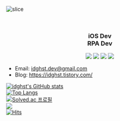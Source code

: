 ![slice](https://capsule-render.vercel.app/api?type=slice&color=auto&height=200&text=IDGHST&fontAlign=70&rotate=13&fontAlignY=25)

<br>

<h3 align="center">
  iOS Dev
  <br>
  RPA Dev
</h3>
  
<p align="center">
<img src="https://img.shields.io/badge/iOS-000000?style=flat-square&logo=iOS&logoColor=white"/></a>
<img src="https://img.shields.io/badge/Swift-F05138?style=flat-square&logo=Swift&logoColor=white"/></a>
<!-- <img src="https://img.shields.io/badge/ObjectiveC-A8B9CC?style=flat-square&logo=jaaaa&logoColor=white"/></a> -->
<img src="https://img.shields.io/badge/Xcode-147EFB?style=flat-square&logo=Xcode&logoColor=white"/></a>
<!-- <img src="https://img.shields.io/badge/ReactiveX-B7178C?style=flat-square&logo=ReactiveX&logoColor=white"/></a> -->
<img src="https://img.shields.io/badge/Figma-F24E1E?style=flat-square&logo=Figma&logoColor=white"/></a>
<!-- <img src="https://img.shields.io/badge/Sketch-F7B500?style=flat-square&logo=Sketch&logoColor=white"/></a> -->
<!-- <img src="https://img.shields.io/badge/Adobe Photoshop-31A8FF?style=flat-square&logo=Adobe Photoshop&logoColor=white"/></a> -->
</p>

<!-- - Email: wotjdzz1@naver.com -->
<!-- - Portfolio: http://www.jercy.dev -->
<!-- - GitHub: http://github.com/jeasunglee -->
<!-- - facebook: https://www.facebook.com/profile.php?id=100007616387575 -->
<!-- - linkedIn: www.linkedin.com/in/재성-이-b70805141 -->
<!-- - Notion Blog: https://www.jercy.dev/blog -->
<!-- - Youtube: https://www.youtube.com/channel/UC9LmUoZg9CCz7RzUX-AJr8A -->

- Email: idghst.dev@gmail.com
- Blog: https://idghst.tistory.com/
<!-- - Portfolio: http://idghst.github.io -->
<!-- - linkedIn: www.linkedin.com/in/재성-이-b70805141 -->

<!-- - Email: idghst.dev@gmail.com -->
<!-- - Portfolio: http://www.jercy.dev -->
<!-- - GitHub: http://github.com/idghst -->
<!-- - linkedIn: www.linkedin.com/in/재성-이-b70805141 -->
<!-- - Notion Blog: https://www.jercy.dev/blog -->

[![idghst's GitHub stats](https://github-readme-stats.vercel.app/api?username=idghst&theme=blue-green&show_icons=true)](https://github.com/idghst)
<br>
[![Top Langs](https://github-readme-stats.vercel.app/api/top-langs/?username=idghst&layout=compact&theme=blue-green&langs_count=10&hide=HTML,CSS,SCSS,SHELL,RUBY)](https://github.com/idghst)
<br>
[![Solved.ac 프로필](http://mazassumnida.wtf/api/v2/generate_badge?boj=idghst)](https://solved.ac/idghst)
<br>
<a href="https://opgc.me/#/users/idghst" target="_blank"><img src="https://api.opgc.me/githubs/users/idghst/tag/?theme=basic" /></a>
<br>
[![Hits](https://hits.seeyoufarm.com/api/count/incr/badge.svg?url=http%3A%2F%2Fgithub.com%2Fidghst&count_bg=%231118A2&title_bg=%23707070&icon=&icon_color=%23E7E7E7&title=hits&edge_flat=false)](https://hits.seeyoufarm.com)

<!-- [![Top Langs](https://github-readme-stats.vercel.app/api/top-langs/?username=idghst&layout=compact&theme=blue-green&langs_count=4&hide=html,css,scss,ruby,shell)](https://github.com/idghst) -->
